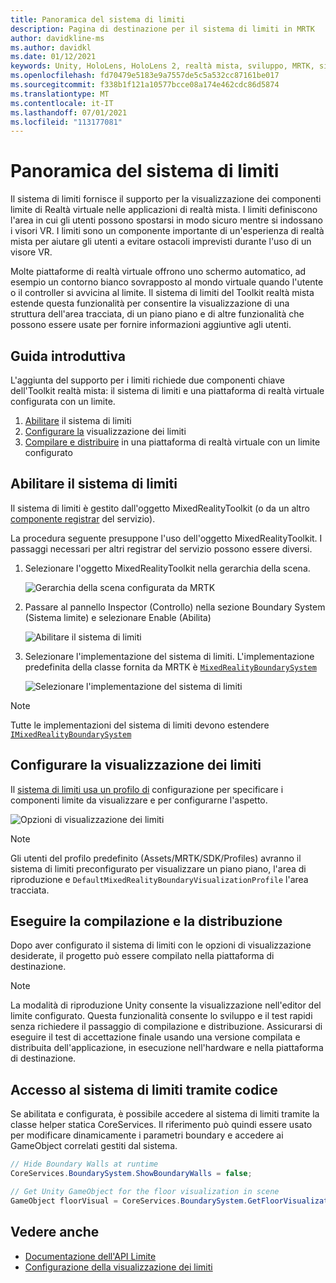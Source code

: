 ```yaml
---
title: Panoramica del sistema di limiti
description: Pagina di destinazione per il sistema di limiti in MRTK
author: davidkline-ms
ms.author: davidkl
ms.date: 01/12/2021
keywords: Unity, HoloLens, HoloLens 2, realtà mista, sviluppo, MRTK, sistema di limiti,
ms.openlocfilehash: fd70479e5183e9a7557de5c5a532cc87161be017
ms.sourcegitcommit: f338b1f121a10577bcce08a174e462cdc86d5874
ms.translationtype: MT
ms.contentlocale: it-IT
ms.lasthandoff: 07/01/2021
ms.locfileid: "113177081"
---
```

# <a name="boundary-system-overview"></a>Panoramica del sistema di limiti

Il sistema di limiti fornisce il supporto per la visualizzazione dei componenti limite di Realtà virtuale nelle applicazioni di realtà mista. I limiti definiscono l'area in cui gli utenti possono spostarsi in modo sicuro mentre si indossano i visori VR. I limiti sono un componente importante di un'esperienza di realtà mista per aiutare gli utenti a evitare ostacoli imprevisti durante l'uso di un visore VR.

Molte piattaforme di realtà virtuale offrono uno schermo automatico, ad esempio un contorno bianco sovrapposto al mondo virtuale quando l'utente o il controller si avvicina al limite. Il sistema di limiti del Toolkit realtà mista estende questa funzionalità per consentire la visualizzazione di una struttura dell'area tracciata, di un piano piano e di altre funzionalità che possono essere usate per fornire informazioni aggiuntive agli utenti.

## <a name="getting-started"></a>Guida introduttiva

L'aggiunta del supporto per i limiti richiede due componenti chiave dell'Toolkit realtà mista: il sistema di limiti e una piattaforma di realtà virtuale configurata con un limite.

1. [Abilitare](#enable-boundary-system) il sistema di limiti
2. [Configurare la](#configure-boundary-visualization) visualizzazione dei limiti
3. [Compilare e distribuire](#build-and-deploy) in una piattaforma di realtà virtuale con un limite configurato

## <a name="enable-boundary-system"></a>Abilitare il sistema di limiti

Il sistema di limiti è gestito dall'oggetto MixedRealityToolkit (o da un altro [componente registrar](xref:Microsoft.MixedReality.Toolkit.IMixedRealityServiceRegistrar) del servizio).

La procedura seguente presuppone l'uso dell'oggetto MixedRealityToolkit. I passaggi necessari per altri registrar del servizio possono essere diversi.

1. Selezionare l'oggetto MixedRealityToolkit nella gerarchia della scena.

    ![Gerarchia della scena configurata da MRTK](../images/MRTK_ConfiguredHierarchy.png)

1. Passare al pannello Inspector (Controllo) nella sezione Boundary System (Sistema limite) e selezionare Enable (Abilita)

    ![Abilitare il sistema di limiti](../images/boundary/MRTKConfig_Boundary.png)

1. Selezionare l'implementazione del sistema di limiti. L'implementazione predefinita della classe fornita da MRTK è [`MixedRealityBoundarySystem`](xref:Microsoft.MixedReality.Toolkit.Boundary.MixedRealityBoundarySystem)

    ![Selezionare l'implementazione del sistema di limiti](../images/boundary/BoundarySelectSystemType.png)

> [!NOTE]
> Tutte le implementazioni del sistema di limiti devono estendere [`IMixedRealityBoundarySystem`](xref:Microsoft.MixedReality.Toolkit.Boundary.IMixedRealityBoundarySystem)

## <a name="configure-boundary-visualization"></a>Configurare la visualizzazione dei limiti

Il [sistema di limiti usa un profilo di](configuring-boundary-visualization.md) configurazione per specificare i componenti limite da visualizzare e per configurarne l'aspetto.

![Opzioni di visualizzazione dei limiti](../images/boundary/BoundaryVisualizationProfile.png)

> [!NOTE]
> Gli utenti del profilo predefinito (Assets/MRTK/SDK/Profiles) avranno il sistema di limiti preconfigurato per visualizzare un piano piano, l'area di riproduzione e `DefaultMixedRealityBoundaryVisualizationProfile` l'area tracciata.

## <a name="build-and-deploy"></a>Eseguire la compilazione e la distribuzione

Dopo aver configurato il sistema di limiti con le opzioni di visualizzazione desiderate, il progetto può essere compilato nella piattaforma di destinazione.

> [!NOTE]
> La modalità di riproduzione Unity consente la visualizzazione nell'editor del limite configurato. Questa funzionalità consente lo sviluppo e il test rapidi senza richiedere il passaggio di compilazione e distribuzione. Assicurarsi di eseguire il test di accettazione finale usando una versione compilata e distribuita dell'applicazione, in esecuzione nell'hardware e nella piattaforma di destinazione.

## <a name="accessing-boundary-system-via-code"></a>Accesso al sistema di limiti tramite codice

Se abilitata e configurata, è possibile accedere al sistema di limiti tramite la classe helper statica CoreServices. Il riferimento può quindi essere usato per modificare dinamicamente i parametri boundary e accedere ai GameObject correlati gestiti dal sistema.

```c#
// Hide Boundary Walls at runtime
CoreServices.BoundarySystem.ShowBoundaryWalls = false;

// Get Unity GameObject for the floor visualization in scene
GameObject floorVisual = CoreServices.BoundarySystem.GetFloorVisualization();
```

## <a name="see-also"></a>Vedere anche

- [Documentazione dell'API Limite](xref:Microsoft.MixedReality.Toolkit.Boundary)
- [Configurazione della visualizzazione dei limiti](configuring-boundary-visualization.md)
